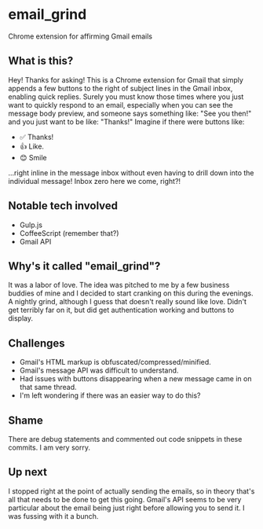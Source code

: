 # email_grind
Chrome extension for affirming Gmail emails

## What is this?
Hey! Thanks for asking! This is a Chrome extension for Gmail that simply appends a few buttons to the right of subject lines in the Gmail inbox, enabling quick replies. Surely you must know those times where you just want to quickly respond to an email, especially when you can see the message body preview, and someone says something like: "See you then!" and you just want to be like: "Thanks!" Imagine if there were buttons like:

- ✅ Thanks!
- 👍 Like.
- 😊 Smile

...right inline in the message inbox without even having to drill down into the individual message! Inbox zero here we come, right?!

## Notable tech involved
- Gulp.js
- CoffeeScript (remember that?)
- Gmail API

## Why's it called "email_grind"?
It was a labor of love. The idea was pitched to me by a few business buddies of mine and I decided to start cranking on this during the evenings. A nightly grind, although I guess that doesn't really sound like love. Didn't get terribly far on it, but did get authentication working and buttons to display. 

## Challenges
- Gmail's HTML markup is obfuscated/compressed/minified.
- Gmail's message API was difficult to understand.
- Had issues with buttons disappearing when a new message came in on that same thread.
- I'm left wondering if there was an easier way to do this?

## Shame
There are debug statements and commented out code snippets in these commits. I am very sorry.

## Up next
I stopped right at the point of actually sending the emails, so in theory that's all that needs to be done to get this going. Gmail's API seems to be very particular about the email being just right before allowing you to send it. I was fussing with it a bunch.
